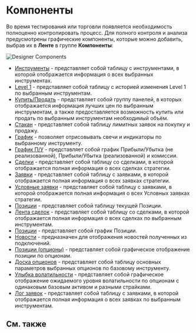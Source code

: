 # Компоненты

Во время тестирования или торговли появляется необходимость полноценно контролировать процесс. Для полного контроля и анализа предусмотрены графические компоненты, которые можно добавить, выбрав их в **Ленте** в группе **Компоненты**:

![Designer Components](~/images/Designer_Components.png)

- [Инструменты](Terminal_Securities.md) \- представляет собой таблицу с инструментами, в которой отображается информация о всех выбранных инструментах.
- [Level 1](Terminal_level1.md) \- представляет собой таблицу с историей изменения Level 1 по выбранным инструментам.
- [Купить\/Продать](Terminal_Buy_Sell.md) \- представляет собой группу панелей, в которых отображается информация лучших цен по выбранным инструментам, а также предоставляется возможность купить или продать по выбранным инструментам необходимый объём.
- [Стакан](Terminal_Depth_Panel2.md) \- представляет собой таблицу лимитных заявок на покупку и продажу. 
- [График](Terminal_Chart.md) \- позволяет отрисовывать свечи и индикаторы по выбранному инструменту. 
- [График П\/У](Designer_Panel_Market_depth.md) \- представляет собой график Прибыли\/Убытка (не реализованной), Прибыли\/Убытка (реализованной) и комиссии.
- [Сделки](Designer_Trades.md) \- представляет собой таблицу со сделками, в которой отображается полная информация о всех сделках стратегии.
- [Заявки](Designer_Orders.md) \- представляет собой таблицу с заявками, в которой отображается полная информация о всех заявках стратегии. 
- [Условные заявки](Designer_Orders_conditional.md) \- представляет собой таблицу с заявками, в которой отображается полная информация о всех Условных заявках стратегии. 
- [Позиции](Designer_Chart_Position.md) \- представляет собой таблицу текущей Позиции. 
- [Лента сделок](Designer_Tape_Trades.md) \- представляет собой таблицу со сделками, в которой отображается полная информация о всех сделках по выбранным инструментам.
- [Позиции](Designer_Chart_Position.md) \- представляет собой график Позиции.
- [Новости](Terminal_news.md) \- предназначен для отображения новостей полученных из подключений.
- [Позиции (опционы)](Terminal_options_positions.md) \- представляет собой графическое отображение позиции по опционам.
- [Доска опционов](Terminal_option_desk.md) \- представляет собой таблицу основных параметров выбранных опционов по базовому инструменту.
- [Улыбка волатильности](Terminal_smile_of_volatility.md) \- представляет собой графическое отображение ожидаемого уровня волатильности по опционам с одинаковым базовым активом и разными страйками.
- [Лог заявок](Terminal_orderlog.md) \- представляет собой таблицу с заявками, в которой отображается полная информация о всех заявках по выбранным инструментам.

## См. также
